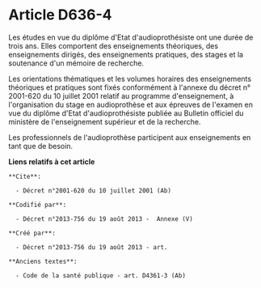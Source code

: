 # Article D636-4

Les études en vue du diplôme d'Etat d'audioprothésiste ont une durée de trois ans. Elles comportent des enseignements
théoriques, des enseignements dirigés, des enseignements pratiques, des stages et la soutenance d'un mémoire de recherche.

Les orientations thématiques et les volumes horaires des enseignements théoriques et pratiques sont fixés conformément à
l'annexe du décret n° 2001-620 du 10 juillet 2001 relatif au programme d'enseignement, à l'organisation du stage en
audioprothèse et aux épreuves de l'examen en vue du diplôme d'Etat d'audioprothésiste publiée au Bulletin officiel du
ministère de l'enseignement supérieur et de la recherche.

Les professionnels de l'audioprothèse participent aux enseignements en tant que de besoin.

**Liens relatifs à cet article**

	**Cite**:

	  - Décret n°2001-620 du 10 juillet 2001 (Ab)

	**Codifié par**:

	  - Décret n°2013-756 du 19 août 2013 -  Annexe (V)

	**Créé par**:

	  - Décret n°2013-756 du 19 août 2013 - art.

	**Anciens textes**:

	  - Code de la santé publique - art. D4361-3 (Ab)
